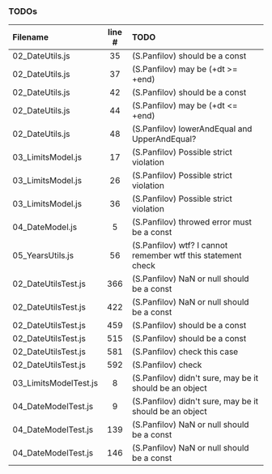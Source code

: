 ### TODOs
| Filename | line # | TODO
|:------|:------:|:------
| 02_DateUtils.js | 35 | (S.Panfilov) should be a const
| 02_DateUtils.js | 37 | (S.Panfilov) may be (+dt >= +end)
| 02_DateUtils.js | 42 | (S.Panfilov) should be a const
| 02_DateUtils.js | 44 | (S.Panfilov) may be (+dt <= +end)
| 02_DateUtils.js | 48 | (S.Panfilov) lowerAndEqual and UpperAndEqual?
| 03_LimitsModel.js | 17 | (S.Panfilov) Possible strict violation
| 03_LimitsModel.js | 26 | (S.Panfilov) Possible strict violation
| 03_LimitsModel.js | 36 | (S.Panfilov) Possible strict violation
| 04_DateModel.js | 5 | (S.Panfilov) throwed error must be a const
| 05_YearsUtils.js | 56 | (S.Panfilov) wtf? I cannot remember wtf this statement check
| 02_DateUtilsTest.js | 366 | (S.Panfilov) NaN or null should be a const
| 02_DateUtilsTest.js | 422 | (S.Panfilov) NaN or null should be a const
| 02_DateUtilsTest.js | 459 | (S.Panfilov) should be a const
| 02_DateUtilsTest.js | 515 | (S.Panfilov) should be a const
| 02_DateUtilsTest.js | 581 | (S.Panfilov) check this case
| 02_DateUtilsTest.js | 592 | (S.Panfilov) check
| 03_LimitsModelTest.js | 8 | (S.Panfilov) didn't sure, may be it should be an object
| 04_DateModelTest.js | 9 | (S.Panfilov) didn't sure, may be it should be an object
| 04_DateModelTest.js | 139 | (S.Panfilov) NaN or null should be a const
| 04_DateModelTest.js | 146 | (S.Panfilov) NaN or null should be a const